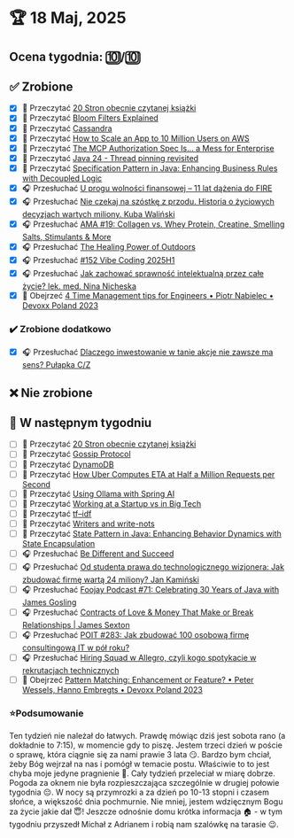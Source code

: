 # 🏆 18 Maj, 2025

## Ocena tygodnia: 🔟/🔟

## ✅ Zrobione
- [x] 📗 Przeczytać [20 Stron obecnie czytanej książki](https://github.com/BartoszDabek/bdabek.pl/blob/master/miscellaneous/books.md)
- [x] 📗 Przeczytać [Bloom Filters Explained](https://systemdesign.one/bloom-filters-explained/)
- [x] 📗 Przeczytać [Cassandra](https://www.hellointerview.com/learn/system-design/deep-dives/cassandra)
- [x] 📗 Przeczytać [How to Scale an App to 10 Million Users on AWS](https://newsletter.systemdesign.one/p/aws-scale)
- [x] 📗 Przeczytać [The MCP Authorization Spec Is... a Mess for Enterprise](https://blog.christianposta.com/the-updated-mcp-oauth-spec-is-a-mess/)
- [x] 📗 Przeczytać [Java 24 - Thread pinning revisited](https://mikemybytes.com/2025/04/09/java24-thread-pinning-revisited/)
- [x] 📗 Przeczytać [Specification Pattern in Java: Enhancing Business Rules with Decoupled Logic](https://java-design-patterns.com/patterns/specification/)
- [x] 🎧 Przesłuchać [U progu wolności finansowej – 11 lat dążenia do FIRE](https://inwestomat.eu/u-progu-wolnosci-finansowej-11-lat-dazenia-do-fire/)
- [x] 🎧 Przesłuchać [Nie czekaj na szóstkę z przodu. Historia o życiowych decyzjach wartych miliony. Kuba Waliński](https://youtu.be/Rr3aiATKIUs)
- [x] 🎧 Przesłuchać [AMA #19: Collagen vs. Whey Protein, Creatine, Smelling Salts, Stimulants & More](https://www.hubermanlab.com/episode/ama-19-collagen-vs-whey-protein-creatine-smelling-salts-stimulants)
- [x] 🎧 Przesłuchać [The Healing Power of Outdoors](https://effortlessenglishshow.com/the-healing-power-of-outdoors)
- [x] 🎧 Przesłuchać [#152 Vibe Coding 2025H1](https://patoarchitekci.io/152/)
- [x] 🎧 Przesłuchać [Jak zachować sprawność intelektualną przez całe życie? lek. med. Nina Nicheska](https://youtu.be/3jKMLHuQUEs)
- [x] 🎥 Obejrzeć [4 Time Management tips for Engineers • Piotr Nabielec • Devoxx Poland 2023](https://youtu.be/kMnUjwu1lgc)

### ✔️ Zrobione dodatkowo
- [x] 🎧 Przesłuchać [Dlaczego inwestowanie w tanie akcje nie zawsze ma sens? Pułapka C/Z](https://inwestomat.eu/dlaczego-inwestowanie-w-tanie-akcje-nie-zawsze-ma-sens/)

## ❌ Nie zrobione

## 📝 W następnym tygodniu
- [ ] 📗 Przeczytać [20 Stron obecnie czytanej książki](https://github.com/BartoszDabek/bdabek.pl/blob/master/miscellaneous/books.md)
- [ ] 📗 Przeczytać [Gossip Protocol](https://systemdesign.one/gossip-protocol/)
- [ ] 📗 Przeczytać [DynamoDB](https://www.hellointerview.com/learn/system-design/deep-dives/dynamodb)
- [ ] 📗 Przeczytać [How Uber Computes ETA at Half a Million Requests per Second](https://newsletter.systemdesign.one/p/uber-eta)
- [ ] 📗 Przeczytać [Using Ollama with Spring AI](https://piotrminkowski.com/2025/03/10/using-ollama-with-spring-ai/)
- [ ] 📗 Przeczytać [Working at a Startup vs in Big Tech](https://blog.pragmaticengineer.com/engguidebook-bonus-1/)
- [ ] 📗 Przeczytać [tf–idf](https://en.wikipedia.org/wiki/Tf%E2%80%93idf)
- [ ] 📗 Przeczytać [Writers and write-nots](https://www.paulgraham.com/writes.html)
- [ ] 📗 Przeczytać [State Pattern in Java: Enhancing Behavior Dynamics with State Encapsulation](https://java-design-patterns.com/patterns/state/)
- [ ] 🎧 Przesłuchać [Be Different and Succeed](https://effortlessenglishshow.com/be-different-and-succeed)
- [ ] 🎧 Przesłuchać [Od studenta prawa do technologicznego wizjonera: Jak zbudować firmę wartą 24 miliony? Jan Kamiński](https://youtu.be/heSE-sqzGao)
- [ ] 🎧 Przesłuchać [Foojay Podcast #71: Celebrating 30 Years of Java with James Gosling](https://foojay.io/today/foojay-podcast-71/)
- [ ] 🎧 Przesłuchać [Contracts of Love & Money That Make or Break Relationships | James Sexton](https://www.hubermanlab.com/episode/contracts-of-love-money-that-make-or-break-relationships-james-sexton)
- [ ] 🎧 Przesłuchać [POIT #283: Jak zbudować 100 osobową firmę consultingową IT w pół roku?](https://porozmawiajmyoit.pl/poit-283-jak-zbudowac-100-osobowa-firme-consultingowa-it-w-pol-roku/)
- [ ] 🎧 Przesłuchać [Hiring Squad w Allegro, czyli kogo spotykacie w rekrutacjach technicznych](https://podcast.allegro.tech/#hiring-squad-allegro)
- [ ] 🎥 Obejrzeć [Pattern Matching: Enhancement or Feature? • Peter Wessels, Hanno Embregts • Devoxx Poland 2023](https://youtu.be/p4HPfo3i5r8)

### ⭐Podsumowanie
Ten tydzień nie należał do łatwych. Prawdę mówiąc dziś jest sobota rano (a dokładnie to 7:15), w momencie gdy to piszę. Jestem trzeci dzień w poście o sprawę, która ciągnie się za nami prawie 3 lata 😏. Bardzo bym chciał, żeby Bóg wejrzał na nas i pomógł w temacie postu. Właściwie to to jest chyba moje jedyne pragnienie 🙏. Cały tydzień przeleciał w miarę dobrze. Pogoda za oknem nie była rozpieszczająca szczególnie w drugiej połowie tygodnia 😔. W nocy są przymrozki a za dzień po 10-13 stopni i czasem słońce, a większość dnia pochmurnie. Nie mniej, jestem wdzięcznym Bogu za życie jakie dał 😇! Jeszcze odnośnie domu krótka informacja 🏠 - w tym tygodniu przyszedł Michał z Adrianem i robią nam szalówkę na tarasie 😉. 
